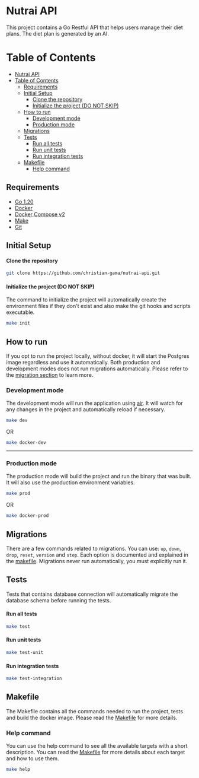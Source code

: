 # Nutrai API
This project contains a Go Restful API that helps users manage their diet plans. The diet plan is generated by an AI.

# Table of Contents
- [Nutrai API](#nutrai-api)
- [Table of Contents](#table-of-contents)
  - [Requirements](#requirements)
  - [Initial Setup](#initial-setup)
      - [Clone the repository](#clone-the-repository)
      - [Initialize the project (DO NOT SKIP)](#initialize-the-project-do-not-skip)
  - [How to run](#how-to-run)
    - [Development mode](#development-mode)
    - [Production mode](#production-mode)
  - [Migrations](#migrations)
  - [Tests](#tests)
      - [Run all tests](#run-all-tests)
      - [Run unit tests](#run-unit-tests)
      - [Run integration tests](#run-integration-tests)
  - [Makefile](#makefile)
    - [Help command](#help-command)

## Requirements
- [Go 1.20](https://golang.org/doc/install)
- [Docker](https://docs.docker.com/install/)
- [Docker Compose v2](https://docs.docker.com/compose/install/)
- [Make](https://www.gnu.org/software/make/)
- [Git](https://git-scm.com/book/en/v2/Getting-Started-Installing-Git)

## Initial Setup
#### Clone the repository
```sh
git clone https://github.com/christian-gama/nutrai-api.git
```

#### Initialize the project (DO NOT SKIP)
The command to initialize the project will automatically create the environment files if they don't exist and also make the git hooks and scripts executable.
```sh
make init
```

## How to run
If you opt to run the project locally, without docker, it will start the Postgres image regardless and use it automatically. Both production and development modes does not run migrations automatically. Please refer to the [migration section](#migrations) to learn more.
### Development mode
The development mode will run the application using [air](https://github.com/cosmtrek/air). It will watch for any changes in the project and automatically reload if necessary.
```sh
make dev
```

OR

```sh
make docker-dev
```
----------
### Production mode
The production mode will build the project and run the binary that was built. It will also use the production environment variables. 
```sh
make prod
```
OR

```sh
make docker-prod
```

## Migrations
There are a few commands related to migrations. You can use: `up`, `down`, `drop`, `reset`, `version` and `step`. Each option is documented and explained in the [makefile](#makefile). Migrations never run automatically, you must explicitly run it.

## Tests
Tests that contains database connection will automatically migrate the database schema before running the tests.

#### Run all tests
```sh
make test
```

#### Run unit tests
```sh
make test-unit
```

#### Run integration tests
```sh
make test-integration
```

## Makefile
The Makefile contains all the commands needed to run the project, tests and build the docker image. Please read the [Makefile](Makefile) for more details.

### Help command
You can use the help command to see all the available targets with a short description. You can read the [Makefile](Makefile) for more details about each target and how to use them.
```sh
make help
```
